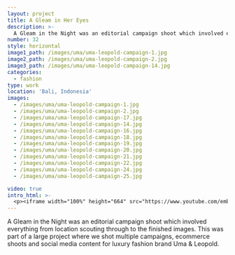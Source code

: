 ```yaml
---
layout: project
title: A Gleam in Her Eyes
description: >-
  A Gleam in the Night was an editorial campaign shoot which involved everything from location scouting through to the finished images. This was part of a large project where we shot multiple campaigns, ecommerce shoots and social media content for luxury fashion brand Uma & Leopold.
number: 32
style: horizontal
image1_path: /images/uma/uma-leopold-campaign-1.jpg
image2_path: /images/uma/uma-leopold-campaign-2.jpg
image3_path: /images/uma/uma-leopold-campaign-14.jpg
categories:
  - fashion
type: work
location: 'Bali, Indonesia'
images:
  - /images/uma/uma-leopold-campaign-1.jpg
  - /images/uma/uma-leopold-campaign-2.jpg
  - /images/uma/uma-leopold-campaign-17.jpg
  - /images/uma/uma-leopold-campaign-14.jpg
  - /images/uma/uma-leopold-campaign-16.jpg
  - /images/uma/uma-leopold-campaign-18.jpg
  - /images/uma/uma-leopold-campaign-19.jpg
  - /images/uma/uma-leopold-campaign-20.jpg
  - /images/uma/uma-leopold-campaign-21.jpg
  - /images/uma/uma-leopold-campaign-22.jpg
  - /images/uma/uma-leopold-campaign-24.jpg
  - /images/uma/uma-leopold-campaign-25.jpg

video: true
intro_html: >-
  <p><iframe width="100%" height="664" src="https://www.youtube.com/embed/ZFb177wtTEo" frameborder="0" allow="accelerometer; autoplay; encrypted-media; gyroscope; picture-in-picture" allowfullscreen></iframe></p>
---
```


A Gleam in the Night was an editorial campaign shoot which involved everything from location scouting through to the finished images. This was part of a large project where we shot multiple campaigns, ecommerce shoots and social media content for luxury fashion brand Uma & Leopold.
